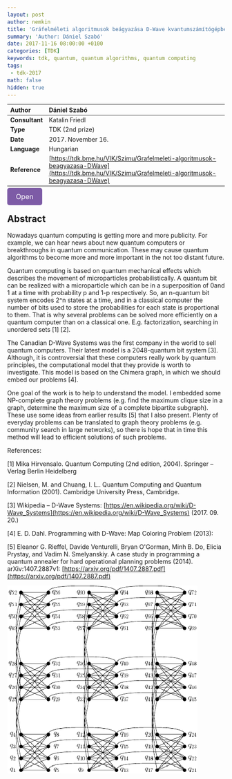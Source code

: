 ```yaml
---
layout: post
author: nemkin
title: 'Gráfelméleti algoritmusok beágyazása D-Wave kvantumszámítógépbe'
summary: 'Author: Dániel Szabó'
date: 2017-11-16 08:00:00 +0100
categories: [TDK]
keywords: tdk, quantum, quantum algorithms, quantum computing
tags:
 - tdk-2017
math: false
hidden: true
---
```


| **Author** | Dániel Szabó |
| :- | :- |
| **Consultant** | Katalin Friedl |
| **Type** | TDK (2nd prize) |
| **Date** | 2017. November 16. |
| **Language** | Hungarian |
| **Reference** | [https://tdk.bme.hu/VIK/Szimu/Grafelmeleti-algoritmusok-beagyazasa-DWave](https://tdk.bme.hu/VIK/Szimu/Grafelmeleti-algoritmusok-beagyazasa-DWave) |

<a
  href="https://quszit.github.io/thesises/daniel-szabo-2017-11-16-tdk-grafelmeleti-algoritmusok-beagyazasa-dwave-kvantumszamitogepbe.pdf"
  style="
    background-color: #7D5BA6;
    padding: 10px 20px;
    border: none;
    border-radius: 5px;
    outline: none;
    color: white;
    font-size: 16px;
    text-decoration: none;
    cursor: pointer;
    transition: background-color 0.3s ease;"
    onmouseover="this.style.backgroundColor='#6D4A94'"
    onmouseout="this.style.backgroundColor='#7D5BA6'"
    onmousedown="this.style.backgroundColor='#5C3A82'"
    onmouseup="this.style.backgroundColor='#7D5BA6'"
    >Open</a>

## Abstract

Nowadays quantum computing is getting more and more publicity. For example, we can hear news about new quantum computers or breakthroughs in quantum communication. These may cause quantum algorithms to become more and more important in the not too distant future.

Quantum computing is based on quantum mechanical effects which describes the movement of microparticles probabilistically. A quantum bit can be realized with a microparticle which can be in a superposition of 0and 1 at a time with probability p and 1-p respectively. So, an n-quantum bit system encodes 2^n states at a time, and in a classical computer the number of bits used to store the probabilities for each state is proportional to them. That is why several problems can be solved more efficiently on a quantum computer than on a classical one. E.g. factorization, searching in unordered sets [1] [2].

The Canadian D-Wave Systems was the first company in the world to sell quantum computers. Their latest model is a 2048-quantum bit system [3]. Although, it is controversial that these computers really work by quantum principles, the computational model that they provide is worth to investigate. This model is based on the Chimera graph, in which we should embed our problems [4].

One goal of the work is to help to understand the model. I embedded some NP-complete graph theory problems (e.g. find the maximum clique size in a graph, determine the maximum size of a complete bipartite subgraph). These use some ideas from earlier results [5] that I also present. Plenty of everyday problems can be translated to graph theory problems (e.g. community search in large networks), so there is hope that in time this method will lead to efficient solutions of such problems.

References:

[1] Mika Hirvensalo. Quantum Computing (2nd edition, 2004). Springer – Verlag Berlin Heidelberg

[2] Nielsen, M. and Chuang, I. L.. Quantum Computing and Quantum Information (2001). Cambridge University Press, Cambridge.

[3] Wikipedia – D-Wave Systems: [https://en.wikipedia.org/wiki/D-Wave_Systems](https://en.wikipedia.org/wiki/D-Wave_Systems) (2017. 09. 20.)

[4] E. D. Dahl. Programming with D-Wave: Map Coloring Problem (2013): [](https://www.dwavesys.com/sites/default/files/Map%20Coloring%20WP2.pdf)

[5] Eleanor G. Rieffel, Davide Venturelli, Bryan O'Gorman, Minh B. Do, Elicia Prystay, and Vadim N. Smelyanskiy. A case study in programming a quantum annealer for hard operational planning problems (2014). arXiv:1407.2887v1: [https://arxiv.org/pdf/1407.2887.pdf](https://arxiv.org/pdf/1407.2887.pdf)

![Chimera graph](/assets/thesises/daniel-szabo-2017-11-16-tdk-grafelmeleti-algoritmusok-beagyazasa-dwave-kvantumszamitogepbe.png)
